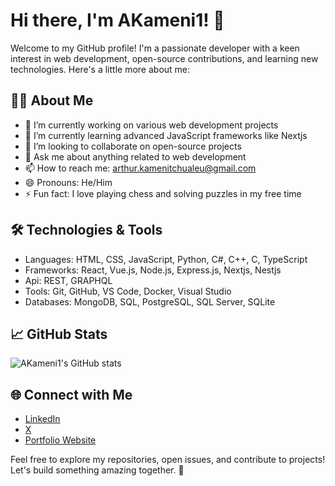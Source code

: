 # Hi there, I'm AKameni1! 👋

Welcome to my GitHub profile! I'm a passionate developer with a keen interest in web development, open-source contributions, and learning new technologies. Here's a little more about me:

## 🧑‍💻 About Me
- 🔭 I’m currently working on various web development projects
- 🌱 I’m currently learning advanced JavaScript frameworks like Nextjs
- 👯 I’m looking to collaborate on open-source projects
- 💬 Ask me about anything related to web development
- 📫 How to reach me: [arthur.kamenitchualeu@gmail.com](mailto:arthur.kamenitchualeu@gmail.com)
- 😄 Pronouns: He/Him
- ⚡ Fun fact: I love playing chess and solving puzzles in my free time

## 🛠️ Technologies & Tools
- Languages: HTML, CSS, JavaScript, Python, C#, C++, C, TypeScript
- Frameworks: React, Vue.js, Node.js, Express.js, Nextjs, Nestjs
- Api: REST, GRAPHQL
- Tools: Git, GitHub, VS Code, Docker, Visual Studio
- Databases: MongoDB, SQL, PostgreSQL, SQL Server, SQLite

## 📈 GitHub Stats
![AKameni1's GitHub stats](https://github-readme-stats.vercel.app/api?username=AKameni1&show_icons=true&theme=tokyonight)

## 🌐 Connect with Me
- [LinkedIn](https://www.linkedin.com/in/arthur-kameni-0a8ba4291)
- [X](https://x.com/Arthur233013647)
- [Portfolio Website](https://portfolio-three-opal-46.vercel.app)

Feel free to explore my repositories, open issues, and contribute to projects! Let's build something amazing together. 🚀
